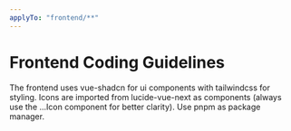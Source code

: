 ```yaml
---
applyTo: "frontend/**"
---
```


# Frontend Coding Guidelines

The frontend uses vue-shadcn for ui components with tailwindcss for styling.
Icons are imported from lucide-vue-next as components (always use the ...Icon component for better clarity).
Use pnpm as package manager.
